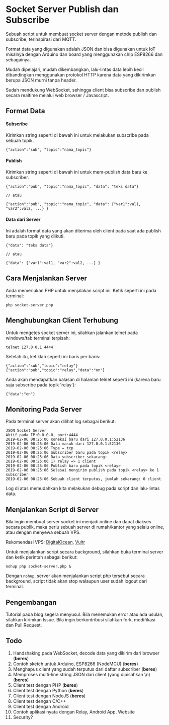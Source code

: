 # Socket Server Publish dan Subscribe 

Sebuah script untuk membuat socket server dengan metode publish dan subscribe, terinspirasi dari MQTT.

Format data yang digunakan adalah JSON dan bisa digunakan untuk IoT misalnya dengan Arduino dan board yang menggunakan chip ESP8266 dan sebagainya.

Mudah dipelajari, mudah dikembangkan, lalu-lintas data lebih kecil dibandingkan menggunakan protokol HTTP karena data yang dikirimkan berupa JSON murni tanpa header.

Sudah mendukung WebSocket, sehingga client bisa subscribe dan publish secara realtime melalui web browser / Javascript.

## Format Data

#### Subscribe
Kirimkan string seperti di bawah ini untuk melakukan subscribe pada sebuah topik.
    
    {"action":"sub", "topic":"nama_topic"}

#### Publish
Kirimkan string seperti di bawah ini untuk mem-publish data baru ke subscriber. 

    {"action":"pub", "topic":"nama_topic", "data": "teks data"}
    
    // atau
    
    {"action":"pub", "topic":"nama_topic", "data": {"var1":val1, "var2":val2, ...} }
#### Data dari Server   
Ini adalah format data yang akan diterima oleh client pada saat ada publish baru pada topik yang diikuti.

    {"data": "teks data"}
    
    // atau
    
    {"data": {"var1":val1, "var2":val2, ...} }  

## Cara Menjalankan Server
Anda memerlukan PHP untuk menjalakan script ini. Ketik seperti ini pada terminal:

    php socket-server.php

## Menghubungkan Client Terhubung
Untuk mengetes socket server ini, silahkan jalankan telnet pada windows/tab terminal terpisah:

    telnet 127.0.0.1 4444

Setelah itu, ketiklah seperti ini baris per baris:

    {"action":"sub","topic":"relay"}
    {"action":"pub","topic":"relay","data":"on"}

Anda akan mendapatkan balasan di halaman telnet seperti ini (karena baru saja subscribe pada topik 'relay'):

    {"data":"on"}
    
## Monitoring Pada Server
Pada terminal server akan dilihat log sebagai berikut:

    JSON Socket Server
    Aktif pada IP:0.0.0.0, port:4444
    2019-02-06 08:25:06 Koneksi baru dari 127.0.0.1:52136
    2019-02-06 08:25:06 Data masuk dari 127.0.0.1:52136
    2019-02-06 08:25:06 Type = tcp
    2019-02-06 08:25:06 Subscriber baru pada topik <relay>
    2019-02-06 08:25:06 Data subscriber sekarang:
    2019-02-06 08:25:06 1) relay => 1 client
    2019-02-06 08:25:06 Publish baru pada topik <relay>
    2019-02-06 08:25:06 Selesai mengirim publish pada topik <relay> ke 1 subscriber
    2019-02-06 08:25:06 Sebuah client terputus, jumlah sekarang: 0 client
    
Log di atas memudahkan kita melakukan debug pada script dan lalu-lintas data.

## Menjalankan Script di Server 
Bila ingin membuat server socket ini menjadi online dan dapat diakses secara publik, 
maka perlu sebuah server di rumah/kantor yang selalu online, atau dengan menyewa sebuah VPS.

Rekomendasi VPS: [DigitalOcean](https://m.do.co/c/2fa14040d118), [Vultr](https://www.vultr.com/?ref=7830794-4F)

Untuk menjalankan script secara background, silahkan buka terminal server dan ketik perintah sebagai berikut:

    nohup php socket-server.php &

Dengan `nohup`, server akan menjalankan script php tersebut secara background, script tidak akan stop walaupun user sudah logout dari terminal. 

## Pengembangan
Tutorial pada blog segera menyusul. Bila menemukan error atau ada usulan, silahkan kirimkan Issue. Bila ingin berkontribusi silahkan fork, modifikasi dan Pull Request.

## Todo
1. Handshaking pada WebSocket, decode data yang dikirim dari browser (**beres**)
2. Contoh sketch untuk Arduino, ESP8266 (NodeMCU) (**beres**)
3. Menghapus client yang sudah terputus dari daftar subscriber (**beres**) 
4. Memproses multi-line string JSON dari client (yang dipisahkan \n) (**beres**)
5. Client test dengan PHP (**beres**)
6. Client test dengan Python (**beres**)
7. Client test dengan NodeJS (**beres**)
8. Client test dengan C/C++
9. Client test dengan Android
10. Contoh aplikasi nyata dengan Relay, Android App, Website
11. Security?
